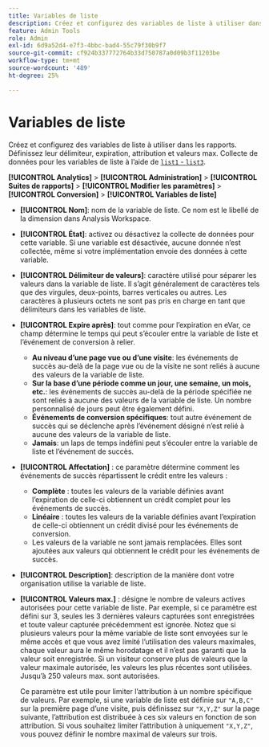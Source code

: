 ```yaml
---
title: Variables de liste
description: Créez et configurez des variables de liste à utiliser dans les rapports.
feature: Admin Tools
role: Admin
exl-id: 6d9a52d4-e7f3-4bbc-bad4-55c79f30b9f7
source-git-commit: cf924b337772764b33d750787a0d09b3f11203be
workflow-type: tm+mt
source-wordcount: '489'
ht-degree: 25%

---
```


# Variables de liste

Créez et configurez des variables de liste à utiliser dans les rapports. Définissez leur délimiteur, expiration, attribution et valeurs max. Collecte de données pour les variables de liste à l’aide de [`list1` - `list3`](/help/implement/vars/page-vars/list.md).

**[!UICONTROL Analytics]** > **[!UICONTROL Administration]** > **[!UICONTROL Suites de rapports]** > **[!UICONTROL Modifier les paramètres]** > **[!UICONTROL Conversion]** > **[!UICONTROL Variables de liste]**

* **[!UICONTROL Nom]**: nom de la variable de liste. Ce nom est le libellé de la dimension dans Analysis Workspace.

* **[!UICONTROL État]**: activez ou désactivez la collecte de données pour cette variable. Si une variable est désactivée, aucune donnée n’est collectée, même si votre implémentation envoie des données à cette variable.

* **[!UICONTROL Délimiteur de valeurs]**: caractère utilisé pour séparer les valeurs dans la variable de liste. Il s’agit généralement de caractères tels que des virgules, deux-points, barres verticales ou autres. Les caractères à plusieurs octets ne sont pas pris en charge en tant que délimiteurs dans les variables de liste.

* **[!UICONTROL Expire après]**: tout comme pour l’expiration en eVar, ce champ détermine le temps qui peut s’écouler entre la variable de liste et l’événement de conversion à relier.
   * **Au niveau d’une page vue ou d’une visite**: les événements de succès au-delà de la page vue ou de la visite ne sont reliés à aucune des valeurs de la variable de liste.
   * **Sur la base d’une période comme un jour, une semaine, un mois, etc.**: les événements de succès au-delà de la période spécifiée ne sont reliés à aucune des valeurs de la variable de liste. Un nombre personnalisé de jours peut être également défini.
   * **Événements de conversion spécifiques**: tout autre événement de succès qui se déclenche après l’événement désigné n’est relié à aucune des valeurs de la variable de liste.
   * **Jamais**: un laps de temps indéfini peut s’écouler entre la variable de liste et l’événement de succès.

* **[!UICONTROL Affectation]** : ce paramètre détermine comment les événements de succès répartissent le crédit entre les valeurs :
   * **Complète** : toutes les valeurs de la variable définies avant l’expiration de celle-ci obtiennent un crédit complet pour les événements de succès.
   * **Linéaire** : toutes les valeurs de la variable définies avant l’expiration de celle-ci obtiennent un crédit divisé pour les événements de conversion.
   * Les valeurs de la variable ne sont jamais remplacées. Elles sont ajoutées aux valeurs qui obtiennent le crédit pour les événements de succès.

* **[!UICONTROL Description]**: description de la manière dont votre organisation utilise la variable de liste.

* **[!UICONTROL Valeurs max.]** : désigne le nombre de valeurs actives autorisées pour cette variable de liste. Par exemple, si ce paramètre est défini sur 3, seules les 3 dernières valeurs capturées sont enregistrées et toute valeur capturée précédemment est ignorée. Notez que si plusieurs valeurs pour la même variable de liste sont envoyées sur le même accès et que vous avez limité l’utilisation des valeurs maximales, chaque valeur aura le même horodatage et il n’est pas garanti que la valeur soit enregistrée. Si un visiteur conserve plus de valeurs que la valeur maximale autorisée, les valeurs les plus récentes sont utilisées. Jusqu’à 250 valeurs max. sont autorisées.

  Ce paramètre est utile pour limiter l’attribution à un nombre spécifique de valeurs. Par exemple, si une variable de liste est définie sur `"A,B,C"` sur la première page d’une visite, puis définissez sur `"X,Y,Z"` sur la page suivante, l’attribution est distribuée à ces six valeurs en fonction de son attribution. Si vous souhaitez limiter l’attribution à uniquement `"X,Y,Z"`, vous pouvez définir le nombre maximal de valeurs sur trois.
